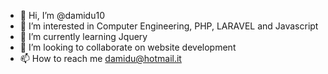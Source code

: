- 👋 Hi, I’m @damidu10
- 👀 I’m interested in Computer Engineering, PHP, LARAVEL and Javascript
- 🌱 I’m currently learning Jquery
- 💞️ I’m looking to collaborate on website development
- 📫 How to reach me damidu@hotmail.it

<!---
damidu10/damidu10 is a ✨ special ✨ repository because its `README.md` (this file) appears on your GitHub profile.
You can click the Preview link to take a look at your changes.
--->
